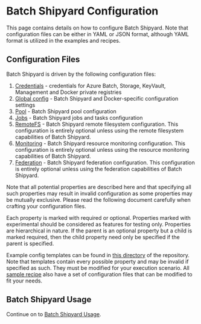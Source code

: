 # Batch Shipyard Configuration
This page contains details on how to configure Batch Shipyard. Note that
configuration files can be either in YAML or JSON format, although YAML
format is utilized in the examples and recipes.

## Configuration Files
Batch Shipyard is driven by the following configuration files:

1. [Credentials](11-batch-shipyard-configuration-credentials.md) -
credentials for Azure Batch, Storage, KeyVault, Management and Docker private
registries
2. [Global config](12-batch-shipyard-configuration-global.md) -
Batch Shipyard and Docker-specific configuration settings
3. [Pool](13-batch-shipyard-configuration-pool.md) -
Batch Shipyard pool configuration
4. [Jobs](14-batch-shipyard-configuration-jobs.md) -
Batch Shipyard jobs and tasks configuration
5. [RemoteFS](15-batch-shipyard-configuration-fs.md) -
Batch Shipyard remote filesystem configuration. This configuration is
entirely optional unless using the remote filesystem capabilities of
Batch Shipyard.
6. [Monitoring](16-batch-shipyard-configuration-monitor.md) -
Batch Shipyard resource monitoring configuration. This configuration is
entirely optional unless using the resource monitoring capabilities of
Batch Shipyard.
7. [Federation](17-batch-shipyard-configuration-federation.md) -
Batch Shipyard federation configuration. This configuration is entirely
optional unless using the federation capabilities of Batch Shipyard.

Note that all potential properties are described here and that specifying
all such properties may result in invalid configuration as some properties
may be mutually exclusive. Please read the following document carefully when
crafting your configuration files.

Each property is marked with required or optional. Properties marked with
experimental should be considered as features for testing only. Properties
are hierarchical in nature. If the parent is an optional property but a child
is marked required, then the child property need only be specified if the
parent is specified.

Example config templates can be found in
[this directory](https://github.com/Azure/batch-shipyard/tree/master/config_templates)
of the repository. Note that templates contain every possible property and
may be invalid if specified as such. They must be modified for your execution
scenario. All [sample recipe](https://github.com/Azure/batch-shipyard/tree/master/recipes)
also have a set of configuration files that can be modified to fit your needs.

## Batch Shipyard Usage
Continue on to [Batch Shipyard Usage](20-batch-shipyard-usage.md).
